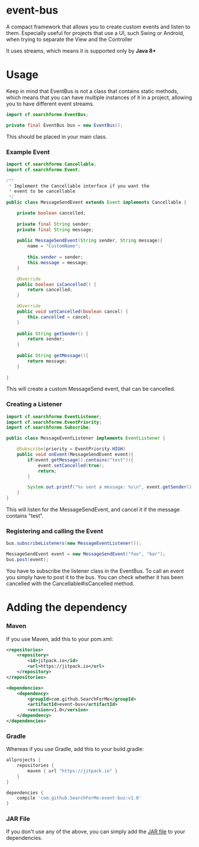 # event-bus

A compact framework that allows you to create custom events and listen to them.
Especially useful for projects that use a UI, such Swing or Android, when trying to
separate the View and the Controller

It uses streams, which means it is supported only by **Java 8+**
# Usage

Keep in mind that EventBus is not a class that contains static methods, which means that
you can have multiple instances of it in a project, allowing you to have different event streams. 

```java
import cf.searchforme.EventBus;

private final EventBus bus = new EventBus();
```
This should be placed in your main class.

### Example Event

```java
import cf.searchforme.Cancellable;
import cf.searchforme.Event;

/**
 * Implement the Cancellable interface if you want the
 * event to be cancellable.
 */
public class MessageSendEvent extends Event implements Cancellable {

    private boolean cancelled;
    
    private final String sender;
    private final String message;
    
    public MessageSendEvent(String sender, String message){
        name = "CustomName";
        
        this.sender = sender;
        this.message = message;
    }

    @Override
    public boolean isCancelled() {
        return cancelled;
    }

    @Override
    public void setCancelled(boolean cancel) {
        this.cancelled = cancel;
    }
    
    public String getSender() {
        return sender;
    }
    
    public String getMessage(){
        return message;
    }
    
}
```

This will create a custom MessageSend event, that can be cancelled.

### Creating a Listener

```java
import cf.searchforme.EventListener;
import cf.searchforme.EventPriority;
import cf.searchforme.Subscribe;

public class MessageEventListener implements EventListener {

    @Subscribe(priority = EventPriority.HIGH)
    public void onEvent(MessageSendEvent event){
        if(event.getMessage().contains("test")){
            event.setCancelled(true);
            return;
        }

        System.out.printf("%s sent a message: %s\n", event.getSender(), event.getMessage());
    }
}
```

This will listen for the MessageSendEvent, and cancel it if the message contains "test".

### Registering and calling the Event

```java
bus.subscribeListeners(new MessageEventListener());

MessageSendEvent event = new MessageSendEvent("foo", "bar");
bus.post(event);
```

You have to subscribe the listener class in the EventBus. To call an event you simply have to
post it to the bus. You can check whether it has been cancelled with the Cancellable#isCancelled method.

# Adding the dependency

### Maven
If you use Maven, add this to your pom.xml:
```xml
<repositories>
    <repository>
        <id>jitpack.io</id>
        <url>https://jitpack.io</url>
    </repository>
</repositories>

<dependencies>
    <dependency>
        <groupId>com.github.SearchForMe</groupId>
        <artifactId>event-bus</artifactId>
        <version>v1.0</version>
    </dependency>
</dependencies>
```

### Gradle

Whereas if you use Gradle, add this to your build.gradle:
```gradle
allprojects {
    repositories {
        maven { url "https://jitpack.io" }
    }
}

dependencies {
    compile 'com.github.SearchForMe:event-bus:v1.0'
}
```

### JAR File

If you don't use any of the above, you can simply add the [JAR file](https://github.com/SearchForMe/event-bus/releases/tag/v1.0) to your dependencies.
